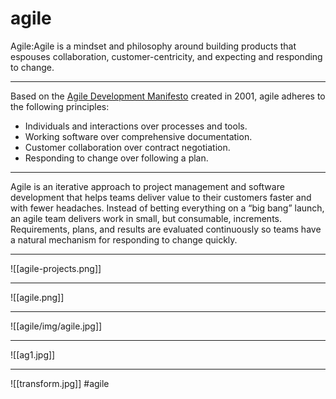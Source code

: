 # agile
Agile:Agile is a mindset and philosophy around building products that espouses collaboration, customer-centricity, and expecting and responding to change.
***
Based on the [Agile Development Manifesto](http://agilemanifesto.org/) created in 2001, agile adheres to the following principles:

-   Individuals and interactions over processes and tools.
-   Working software over comprehensive documentation.
-   Customer collaboration over contract negotiation.
-   Responding to change over following a plan.
***
Agile is an iterative approach to project management and software development that helps teams deliver value to their customers faster and with fewer headaches. Instead of betting everything on a “big bang” launch, an agile team delivers work in small, but consumable, increments. Requirements, plans, and results are evaluated continuously so teams have a natural mechanism for responding to change quickly.  
***
  ![[agile-projects.png]]
  
***
![[agile.png]]
***
![[agile/img/agile.jpg]]
***

![[ag1.jpg]]
***
![[transform.jpg]]
#agile 